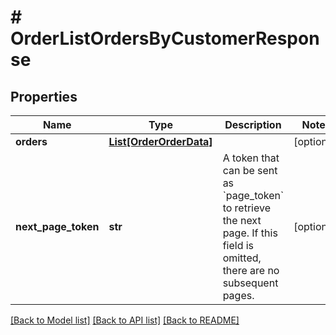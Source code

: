 # # OrderListOrdersByCustomerResponse


## Properties 


Name | Type | Description | Notes
------------ | ------------- | ------------- | -------------
**orders**| [**List[OrderOrderData]**](OrderOrderData.md) |   | [optional]
**next_page_token**| **str** | A token that can be sent as &#x60;page_token&#x60; to retrieve the next page. If this field is omitted, there are no subsequent pages.  | [optional]


[[Back to Model list]](../../README.md#models) [[Back to API list]](../../README.md#endpoints) [[Back to README]](../../README.md)

